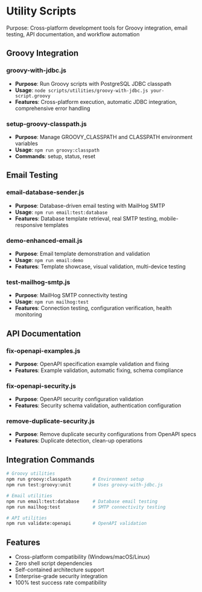 # Utility Scripts

Purpose: Cross-platform development tools for Groovy integration, email testing, API documentation, and workflow automation

## Groovy Integration

### groovy-with-jdbc.js

- **Purpose**: Run Groovy scripts with PostgreSQL JDBC classpath
- **Usage**: `node scripts/utilities/groovy-with-jdbc.js your-script.groovy`
- **Features**: Cross-platform execution, automatic JDBC integration, comprehensive error handling

### setup-groovy-classpath.js

- **Purpose**: Manage GROOVY_CLASSPATH and CLASSPATH environment variables
- **Usage**: `npm run groovy:classpath`
- **Commands**: setup, status, reset

## Email Testing

### email-database-sender.js

- **Purpose**: Database-driven email testing with MailHog SMTP
- **Usage**: `npm run email:test:database`
- **Features**: Database template retrieval, real SMTP testing, mobile-responsive templates

### demo-enhanced-email.js

- **Purpose**: Email template demonstration and validation
- **Usage**: `npm run email:demo`
- **Features**: Template showcase, visual validation, multi-device testing

### test-mailhog-smtp.js

- **Purpose**: MailHog SMTP connectivity testing
- **Usage**: `npm run mailhog:test`
- **Features**: Connection testing, configuration verification, health monitoring

## API Documentation

### fix-openapi-examples.js

- **Purpose**: OpenAPI specification example validation and fixing
- **Features**: Example validation, automatic fixing, schema compliance

### fix-openapi-security.js

- **Purpose**: OpenAPI security configuration validation
- **Features**: Security schema validation, authentication configuration

### remove-duplicate-security.js

- **Purpose**: Remove duplicate security configurations from OpenAPI specs
- **Features**: Duplicate detection, clean-up operations

## Integration Commands

```bash
# Groovy utilities
npm run groovy:classpath        # Environment setup
npm run test:groovy:unit        # Uses groovy-with-jdbc.js

# Email utilities
npm run email:test:database     # Database email testing
npm run mailhog:test            # SMTP connectivity testing

# API utilities
npm run validate:openapi        # OpenAPI validation
```

## Features

- Cross-platform compatibility (Windows/macOS/Linux)
- Zero shell script dependencies
- Self-contained architecture support
- Enterprise-grade security integration
- 100% test success rate compatibility

